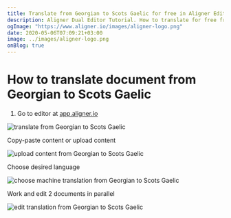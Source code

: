 ```yaml
---
title: Translate from Georgian to Scots Gaelic for free in Aligner Editor
description: Aligner Dual Editor Tutorial. How to translate for free from Georgian to Scots Gaelic. Aligner is multilingual document management platform. 
ogImage: "https://www.aligner.io/images/aligner-logo.png"
date: 2020-05-06T07:09:21+03:00
image: ../images/aligner-logo.png
onBlog: true
---
```


# How to translate document from Georgian to Scots Gaelic

1. Go to editor at [app.aligner.io](https://app.aligner.io "Aligner App web page")

![translate from Georgian to Scots Gaelic](../aligner-blank-editor.png "translate from Georgian to Scots Gaelic")

Copy-paste content or upload content

![upload content from Georgian to Scots Gaelic](../aligner-uploaded-document.png "upload content from Georgian to Scots Gaelic")

Choose desired language

![choose machine translation from Georgian to Scots Gaelic](../aligner-language-dropdown.png "choose machine translation from Georgian to Scots Gaelic")

Work and edit 2 documents in parallel

![edit translation from Georgian to Scots Gaelic](../aligner-double-sitded-editor.png "edit translation from Georgian to Scots Gaelic")

